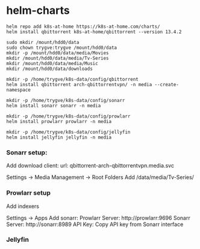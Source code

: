 # helm-charts

```shell
helm repo add k8s-at-home https://k8s-at-home.com/charts/
helm install qbittorrent k8s-at-home/qbittorrent --version 13.4.2
```

```shell
sudo mkdir /mount/hdd0/data
sudo chown trygve:trygve /mount/hdd0/data
mkdir -p /mount/hdd0/data/media/Movies
mkdir /mount/hdd0/data/media/Tv-Series
mkdir /mount/hdd0/data/media/Music
mkdir /mount/hdd0/data/downloads

mkdir -p /home/trygve/k8s-data/config/qbittorrent
helm install qbittorrent arch-qbittorrentvpn/ -n media --create-namespace

mkdir -p /home/trygve/k8s-data/config/sonarr
helm install sonarr sonarr -n media

mkdir -p /home/trygve/k8s-data/config/prowlarr
helm install prowlarr prowlarr -n media

mkdir -p /home/trygve/k8s-data/config/jellyfin
helm install jellyfin jellyfin -n media
```

### Sonarr setup:
Add download client: 
url: qbittorrent-arch-qbittorrentvpn.media.svc

Settings -> Media Management -> Root Folders
Add /data/media/Tv-Series/

### Prowlarr setup
Add indexers

Settings -> Apps
Add sonarr:
Prowlarr Server: http://prowlarr:9696
Sonarr Server: http://sonarr:8989
API Key: Copy API key from Sonarr interface

### Jellyfin
